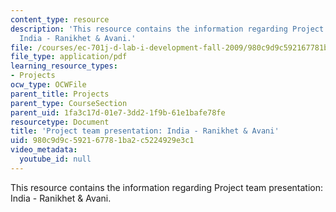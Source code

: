 ```yaml
---
content_type: resource
description: 'This resource contains the information regarding Project team presentation:
  India - Ranikhet & Avani.'
file: /courses/ec-701j-d-lab-i-development-fall-2009/980c9d9c592167781ba2c5224929e3c1_MITEC_701JF09_proj_india_ra.pdf
file_type: application/pdf
learning_resource_types:
- Projects
ocw_type: OCWFile
parent_title: Projects
parent_type: CourseSection
parent_uid: 1fa3c17d-01e7-3dd2-1f9b-61e1bafe78fe
resourcetype: Document
title: 'Project team presentation: India - Ranikhet & Avani'
uid: 980c9d9c-5921-6778-1ba2-c5224929e3c1
video_metadata:
  youtube_id: null
---
```

This resource contains the information regarding Project team presentation: India - Ranikhet & Avani.

